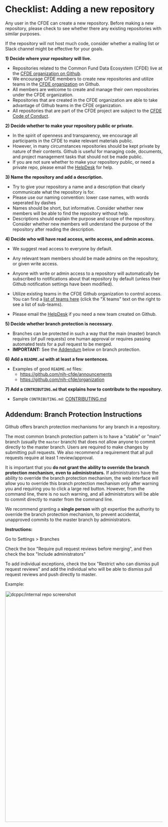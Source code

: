 # Checklist: Adding a new repository

Any user in the CFDE can create a new repository. Before making a new repository, please check to see whether there any existing repositories with similar purposes. 

If the repository will not host much code, consider whether a mailing list or Slack channel might be effective for your goals.

**1) Decide where your repository will live.**

  - Repositories related to the Common Fund Data Ecosystem (CFDE)
    live at the [CFDE organization on Github](https://github.com/nih-cfde).
  - We encourage CFDE members to create new repositories and utilize
    teams in the [CFDE organization](https://github.com/orgs/nih-cfde/teams) on
    Github.
  - All members are welcome to create and manage their own repositories
    under the CFDE organization.
  - Repositories that are created in the CFDE organization are able to
    take advantage of Github teams in the CFDE organization.
  - All repositories that are part of the CFDE project are subject to
    the [CFDE Code of Conduct](./CODEOFCONDUCT.md).

**2) Decide whether to make your repository public or private.**

  - In the spirit of openness and transparency, we encourage all
    participants in the CFDE to make relevant materials public.
  - However, in many circumstances repositories should be kept private
    by nature of their contents. Github is useful for managing code,
    documents, and project management tasks that should not be made
    public.
  - If you are not sure whether to make your repository public, or need a private repo, please email the [HelpDesk](mailto:autohelp+int+851+6545985337373134556@CFDE.groups.io) for help.

**3) Name the repository and add a description.**

  - Try to give your repository a name and a description that clearly
    communicate what the repository is for.
  - Please use our naming convention: lower case names, with words seperated by dashes
  - Names should be short, but informative. Consider whether new members will be able to find the repository without help.
  - Descriptions should explain the purpose and scope of the repository. 
    Consider whether new members will understand the purpose of the repository after reading the description.

**4) Decide who will have read access, write access, and admin access.**

  - We suggest read access to everyone by default.

  - Any relevant team members should be made admins on the repository, or
    given write access.

  - Anyone with write or admin access to a repository will automatically
    be subscribed to notifications about that repository by default
    (unless their Github notification settings have been modified).

  - Utilize existing teams in the CFDE Github organization to control
    access. You can find a [list of teams
    here](https://github.com/orgs/nih-cfde/teams) (click the "X teams" text
    on the right to see a list of sub-teams).

  - Please email the [HelpDesk](mailto:autohelp+int+851+6545985337373134556@CFDE.groups.io) if you need a new team created on
    Github.

**5) Decide whether branch protection is necessary.**

  - Branches can be protected in such a way that the main (master)
    branch requires (of pull requests) one human approval or requires
    passing automated tests for a pull request to be merged.
  - **IMPORTANT:** See the [Addendum](#addendum) below on branch
    protection.

**6) Add a `README.md` with at least a few sentences.**

  - Examples of good `README.md` files:
      - <https://github.com/nih-cfde/announcements>
      - <https://github.com/nih-cfde/organization>

**7) Add a `CONTRIBUTING.md` that explains how to contribute to the
repository.**

  - Sample `CONTRIBUTING.md`: [CONTRIBUTING.md](./CONTRIBUTING.md)


<a name="addendum"></a>

## Addendum: Branch Protection Instructions

Github offers branch protection mechanisms for any branch in a
repository.

The most common branch protection pattern is to have a "stable" or
"main" branch (usually the `master` branch) that does not allow anyone
to commit directly to the master branch. Users are required to make
changes by submitting pull requests. We also recommend a requirement
that all pull requests require at least 1 review/approval.

It is important that you **do not grant the ability to override the
branch protection mechanism, even to administrators.** If administrators
have the ability to override the branch protection mechanism, the web
interface will allow you to override this branch protection mechanism
only after warning you and requiring you to click a large red button.
However, from the command line, there is no such warning, and all
administrators will be able to commit directly to master from the
command line.

We recommend granting a **single person** with git expertise the
authority to override the branch protection mechanism, to prevent
accidental, unapproved commits to the master branch by administrators.

**Instructions:**

Go to Settings \> Branches

Check the box "Require pull request reviews before merging", and then
check the box "Include administrators"

To add individual exceptions, check the box "Restrict who can dismiss
pull request reviews" and add the individual who will be able to dismiss
pull request reviews and push directly to master.

Example:

<img width="738" alt="dcppc/internal repo screenshot"
src="https://user-images.githubusercontent.com/368075/44003884-13f7dc8a-9e0f-11e8-9574-a6d24a9ce734.png">
